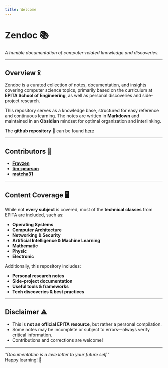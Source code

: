 ```yaml
---
title: Welcome
---
```


# Zendoc 📚

*A humble documentation of computer-related knowledge and discoveries.*

---

## Overview 

Zendoc is a curated collection of notes, documentation, and insights covering computer science topics, primarily based on the curriculum at **EPITA School of Engineering**, as well as personal discoveries and side-project research. 

This repository serves as a knowledge base, structured for easy reference and continuous learning. The notes are written in **Markdown** and maintained in an **Obsidian** mindset for optimal organization and interlinking.

The **github repository**  can be found [here](https://github.com/Frayzen/Zendoc)

---

## Contributors 🧍

- **[Frayzen](https://github.com/Frayzen)** 
- **[tim-pearson](https://github.com/tim-pearson)**
- **[matcha31](https://github.com/matcha31)**

---

## Content Coverage 🖥️

While not **every subject** is covered, most of the **technical classes** from EPITA are included, such as:

- **Operating Systems**
- **Computer Architecture**
- **Networking & Security**
- **Artificial Intelligence & Machine Learning**
- **Mathematic**
- **Physic**
- **Electronic**

Additionally, this repository includes:

- **Personal research notes**
- **Side-project documentation**
- **Useful tools & frameworks**
- **Tech discoveries & best practices**

---

## Disclaimer ⚠️

- This is **not an official EPITA resource**, but rather a personal compilation.
- Some notes may be incomplete or subject to errors—always verify critical information.
- Contributions and corrections are welcome!

---

*"Documentation is a love letter to your future self."*  
Happy learning! 🚀

